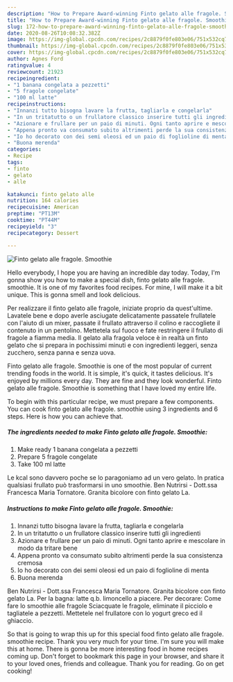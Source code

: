 ```yaml
---
description: "How to Prepare Award-winning Finto gelato alle fragole. Smoothie"
title: "How to Prepare Award-winning Finto gelato alle fragole. Smoothie"
slug: 172-how-to-prepare-award-winning-finto-gelato-alle-fragole-smoothie
date: 2020-08-26T10:08:32.382Z
image: https://img-global.cpcdn.com/recipes/2c8879f0fe803e06/751x532cq70/finto-gelato-alle-fragole-smoothie-recipe-main-photo.jpg
thumbnail: https://img-global.cpcdn.com/recipes/2c8879f0fe803e06/751x532cq70/finto-gelato-alle-fragole-smoothie-recipe-main-photo.jpg
cover: https://img-global.cpcdn.com/recipes/2c8879f0fe803e06/751x532cq70/finto-gelato-alle-fragole-smoothie-recipe-main-photo.jpg
author: Agnes Ford
ratingvalue: 4
reviewcount: 21923
recipeingredient:
- "1 banana congelata a pezzetti"
- "5 fragole congelate"
- "100 ml latte"
recipeinstructions:
- "Innanzi tutto bisogna lavare la frutta, tagliarla e congelarla"
- "In un tritatutto o un frullatore classico inserire tutti gli ingredienti"
- "Azionare e frullare per un paio di minuti. Ogni tanto aprire e mescolare in modo da tritare bene"
- "Appena pronto va consumato subito altrimenti perde la sua consistenza cremosa"
- "Io ho decorato con dei semi oleosi ed un paio di foglioline di menta"
- "Buona merenda"
categories:
- Recipe
tags:
- finto
- gelato
- alle

katakunci: finto gelato alle 
nutrition: 164 calories
recipecuisine: American
preptime: "PT13M"
cooktime: "PT44M"
recipeyield: "3"
recipecategory: Dessert

---
```



![Finto gelato alle fragole. Smoothie](https://img-global.cpcdn.com/recipes/2c8879f0fe803e06/751x532cq70/finto-gelato-alle-fragole-smoothie-recipe-main-photo.jpg)

Hello everybody, I hope you are having an incredible day today. Today, I'm gonna show you how to make a special dish, finto gelato alle fragole. smoothie. It is one of my favorites food recipes. For mine, I will make it a bit unique. This is gonna smell and look delicious.

Per realizzare il finto gelato alle fragole, iniziate proprio da quest&#39;ultime. Lavatele bene e dopo averle asciugate delicatamente passatele frullatele con l&#39;aiuto di un mixer, passate il frullato attraverso il colino e raccogliete il contenuto in un pentolino. Mettetela sul fuoco e fate restringere il frullato di fragole a fiamma media. Il gelato alla fragola veloce è in realtà un finto gelato che si prepara in pochissimi minuti e con ingredienti leggeri, senza zucchero, senza panna e senza uova.

Finto gelato alle fragole. Smoothie is one of the most popular of current trending foods in the world. It is simple, it's quick, it tastes delicious. It's enjoyed by millions every day. They are fine and they look wonderful. Finto gelato alle fragole. Smoothie is something that I have loved my entire life.


To begin with this particular recipe, we must prepare a few components. You can cook finto gelato alle fragole. smoothie using 3 ingredients and 6 steps. Here is how you can achieve that.

<!--inarticleads1-->

##### The ingredients needed to make Finto gelato alle fragole. Smoothie:

1. Make ready 1 banana congelata a pezzetti
1. Prepare 5 fragole congelate
1. Take 100 ml latte


Le kcal sono davvero poche se lo paragoniamo ad un vero gelato. In pratica qualsiasi frullato può trasformarsi in uno smoothie. Ben Nutrirsi - Dott.ssa Francesca Maria Tornatore. Granita bicolore con finto gelato La. 

<!--inarticleads2-->

##### Instructions to make Finto gelato alle fragole. Smoothie:

1. Innanzi tutto bisogna lavare la frutta, tagliarla e congelarla
1. In un tritatutto o un frullatore classico inserire tutti gli ingredienti
1. Azionare e frullare per un paio di minuti. Ogni tanto aprire e mescolare in modo da tritare bene
1. Appena pronto va consumato subito altrimenti perde la sua consistenza cremosa
1. Io ho decorato con dei semi oleosi ed un paio di foglioline di menta
1. Buona merenda


Ben Nutrirsi - Dott.ssa Francesca Maria Tornatore. Granita bicolore con finto gelato La. Per la bagna: latte q.b. limoncello a piacere. Per decorare: Come fare lo smoothie alle fragole Sciacquate le fragole, eliminate il picciolo e tagliatele a pezzetti. Mettetele nel frullatore con lo yogurt greco ed il ghiaccio. 

So that is going to wrap this up for this special food finto gelato alle fragole. smoothie recipe. Thank you very much for your time. I'm sure you will make this at home. There is gonna be more interesting food in home recipes coming up. Don't forget to bookmark this page in your browser, and share it to your loved ones, friends and colleague. Thank you for reading. Go on get cooking!
